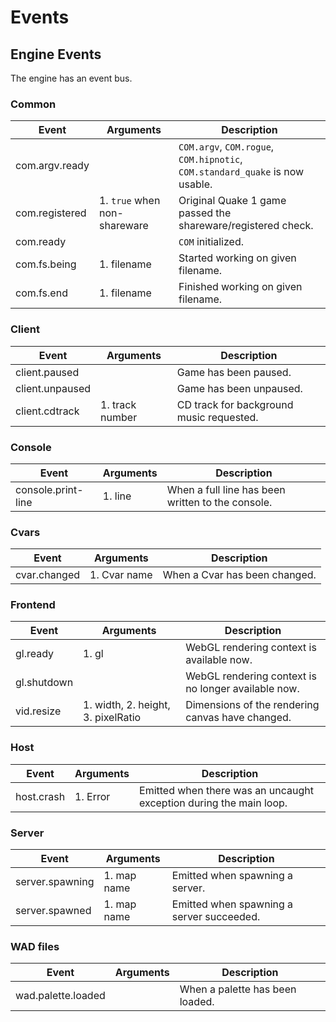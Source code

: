 # Events

## Engine Events

The engine has an event bus.

### Common

| Event | Arguments | Description |
| - | - | - |
| com.argv.ready | | `COM.argv`, `COM.rogue`, `COM.hipnotic`, `COM.standard_quake` is now usable. |
| com.registered | 1. `true` when non-shareware | Original Quake 1 game passed the shareware/registered check. |
| com.ready | | `COM` initialized. |
| com.fs.being | 1. filename | Started working on given filename. |
| com.fs.end | 1. filename | Finished working on given filename. |

### Client

| Event | Arguments | Description |
| - | - | - |
| client.paused | | Game has been paused. |
| client.unpaused | | Game has been unpaused. |
| client.cdtrack | 1. track number | CD track for background music requested. |

### Console

| Event | Arguments | Description |
| - | - | - |
| console.print-line | 1. line | When a full line has been written to the console. |

### Cvars

| Event | Arguments | Description |
| - | - | - |
| cvar.changed | 1. Cvar name | When a Cvar has been changed. |

### Frontend

| Event | Arguments | Description |
| - | - | - |
| gl.ready | 1. gl | WebGL rendering context is available now. |
| gl.shutdown |  | WebGL rendering context is no longer available now. |
| vid.resize | 1. width, 2. height, 3. pixelRatio | Dimensions of the rendering canvas have changed. |

### Host

| Event | Arguments | Description |
| - | - | - |
| host.crash | 1. Error | Emitted when there was an uncaught exception during the main loop. |

### Server

| Event | Arguments | Description |
| - | - | - |
| server.spawning | 1. map name | Emitted when spawning a server. |
| server.spawned | 1. map name | Emitted when spawning a server succeeded. |

### WAD files

| Event | Arguments | Description |
| - | - | - |
| wad.palette.loaded | | When a palette has been loaded. |
